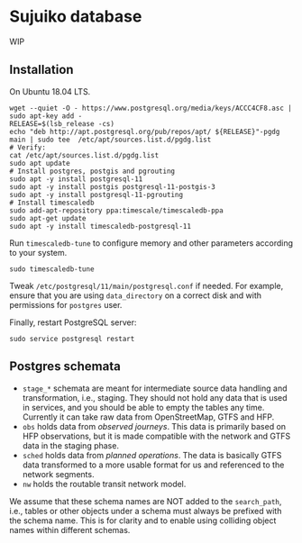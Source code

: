 # Sujuiko database

WIP

## Installation

On Ubuntu 18.04 LTS.

```
wget --quiet -O - https://www.postgresql.org/media/keys/ACCC4CF8.asc | sudo apt-key add -
RELEASE=$(lsb_release -cs)
echo "deb http://apt.postgresql.org/pub/repos/apt/ ${RELEASE}"-pgdg main | sudo tee  /etc/apt/sources.list.d/pgdg.list
# Verify:
cat /etc/apt/sources.list.d/pgdg.list
sudo apt update
# Install postgres, postgis and pgrouting
sudo apt -y install postgresql-11
sudo apt -y install postgis postgresql-11-postgis-3
sudo apt -y install postgresql-11-pgrouting
# Install timescaledb
sudo add-apt-repository ppa:timescale/timescaledb-ppa
sudo apt-get update
sudo apt -y install timescaledb-postgresql-11
```

Run `timescaledb-tune` to configure memory and other parameters according to your system.

```
sudo timescaledb-tune
```

Tweak `/etc/postgresql/11/main/postgresql.conf` if needed.
For example, ensure that you are using `data_directory` on a correct disk and with permissions for `postgres` user.

Finally, restart PostgreSQL server:

```
sudo service postgresql restart
```

## Postgres schemata

- `stage_*` schemata are meant for intermediate source data handling and transformation, i.e., staging.
  They should not hold any data that is used in services, and you should be able to empty the tables any time.
  Currently it can take raw data from OpenStreetMap, GTFS and HFP.
- `obs` holds data from *observed journeys*.
  This data is primarily based on HFP observations, but it is made compatible with the network and GTFS data in the staging phase.
- `sched` holds data from *planned operations*.
  The data is basically GTFS data transformed to a more usable
  format for us and referenced to the network segments.
- `nw` holds the routable transit network model.

We assume that these schema names are NOT added to the `search_path`, i.e., tables or other objects under a schema must always be prefixed with the schema name.
This is for clarity and to enable using colliding object names within different schemas.

